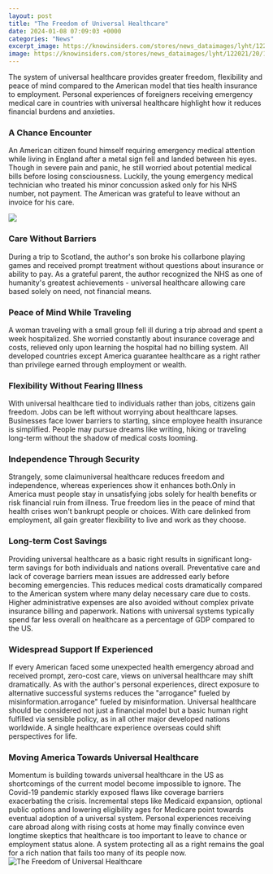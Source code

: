 ```yaml
---
layout: post
title: "The Freedom of Universal Healthcare"
date: 2024-01-08 07:09:03 +0000
categories: "News"
excerpt_image: https://knowinsiders.com/stores/news_dataimages/lyht/122021/20/13/1750_universal-health-care.png
image: https://knowinsiders.com/stores/news_dataimages/lyht/122021/20/13/1750_universal-health-care.png
---
```


The system of universal healthcare provides greater freedom, flexibility and peace of mind compared to the American model that ties health insurance to employment. Personal experiences of foreigners receiving emergency medical care in countries with universal healthcare highlight how it reduces financial burdens and anxieties.
### A Chance Encounter 
An American citizen found himself requiring emergency medical attention while living in England after a metal sign fell and landed between his eyes. Though in severe pain and panic, he still worried about potential medical bills before losing consciousness. Luckily, the young emergency medical technician who treated his minor concussion asked only for his NHS number, not payment. The American was grateful to leave without an invoice for his care.

![](https://static01.nyt.com/images/2020/03/09/upshot/00up-health/00up-health-master1050.jpg)
### Care Without Barriers
During a trip to Scotland, the author's son broke his collarbone playing games and received prompt treatment without questions about insurance or ability to pay. As a grateful parent, the author recognized the NHS as one of humanity's greatest achievements - universal healthcare allowing care based solely on need, not financial means. 
### Peace of Mind While Traveling
A woman traveling with a small group fell ill during a trip abroad and spent a week hospitalized. She worried constantly about insurance coverage and costs, relieved only upon learning the hospital had no billing system. All developed countries except America guarantee healthcare as a right rather than privilege earned through employment or wealth.
### Flexibility Without Fearing Illness 
With universal healthcare tied to individuals rather than jobs, citizens gain freedom. Jobs can be left without worrying about healthcare lapses. Businesses face lower barriers to starting, since employee health insurance is simplified. People may pursue dreams like writing, hiking or traveling long-term without the shadow of medical costs looming. 
### Independence Through Security
Strangely, some claimuniversal healthcare reduces freedom and independence, whereas experiences show it enhances both.Only in America must people stay in unsatisfying jobs solely for health benefits or risk financial ruin from illness. True freedom lies in the peace of mind that health crises won't bankrupt people or choices. With care delinked from employment, all gain greater flexibility to live and work as they choose.
### **Long-term Cost Savings** 
Providing universal healthcare as a basic right results in significant long-term savings for both individuals and nations overall. Preventative care and lack of coverage barriers mean issues are addressed early before becoming emergencies. This reduces medical costs dramatically compared to the American system where many delay necessary care due to costs. Higher administrative expenses are also avoided without complex private insurance billing and paperwork. Nations with universal systems typically spend far less overall on healthcare as a percentage of GDP compared to the US.
### Widespread Support If Experienced 
If every American faced some unexpected health emergency abroad and received prompt, zero-cost care, views on universal healthcare may shift dramatically. As with the author's personal experiences, direct exposure to alternative successful systems reduces the "arrogance" fueled by misinformation.arrogance" fueled by misinformation. Universal healthcare should be considered not just a financial model but a basic human right fulfilled via sensible policy, as in all other major developed nations worldwide. A single healthcare experience overseas could shift perspectives for life.
### Moving America Towards Universal Healthcare  
Momentum is building towards universal healthcare in the US as shortcomings of the current model become impossible to ignore. The Covid-19 pandemic starkly exposed flaws like coverage barriers exacerbating the crisis. Incremental steps like Medicaid expansion, optional public options and lowering eligibility ages for Medicare point towards eventual adoption of a universal system. Personal experiences receiving care abroad along with rising costs at home may finally convince even longtime skeptics that healthcare is too important to leave to chance or employment status alone. A system protecting all as a right remains the goal for a rich nation that fails too many of its people now.
![The Freedom of Universal Healthcare](https://knowinsiders.com/stores/news_dataimages/lyht/122021/20/13/1750_universal-health-care.png)